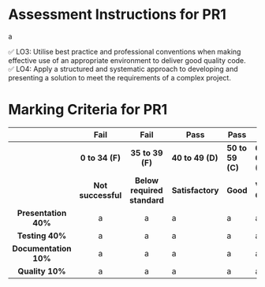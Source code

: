 # Assessment Instructions for PR1
a

✅ LO3: Utilise best practice and professional conventions when making effective use of an appropriate environment to deliver good quality code.  
  ✅ LO4: Apply a structured and systematic approach to developing and presenting a solution to meet the requirements of a complex project.

# Marking Criteria for PR1 

|  | Fail | Fail | Pass | Pass | Pass | Pass | Pass |
| :---: | :---: | :---: | ---- | ---- | ---- | ---- | ---- |
|  | **0 to 34 (F)** | **35 to 39 (F)** | **40 to 49 (D)** | **50 to 59 (C)** | **60 to 69 (B)** | **70 to 79 (A)**| **80 to 100 (A)** |
|  | **Not successful**| **Below required standard** | **Satisfactory** | **Good** | **Very Good** | **Excellent** | **Outstanding** |
| **Presentation 40%** | a | a | a | a | a | a | a |
| **Testing 40%** | a | a | a | a | a | a | a |
| **Documentation 10%** | a| a | a | a | a| a | a |
| **Quality 10%** | a| a | a | a| a | a | a |
